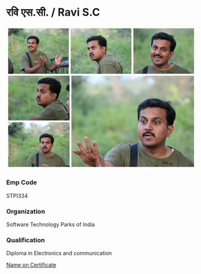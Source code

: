 	 	
# रवि एस.सी. / Ravi S.C
![image of ravi sc](img/ravi.jpg) 

### Emp Code
STPI334

### Organization
Software Technology Parks of India

### Qualification
Diploma in Electronics and communication

[Name on Certificate](mdfiles/certificatename.md)




